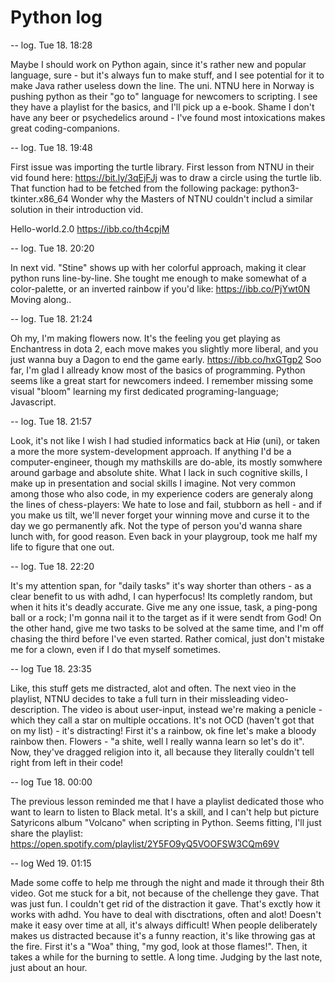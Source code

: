 # Python log
-- log. Tue 18. 18:28

Maybe I should work on Python again, since it's rather new and popular language, sure - but it's always fun to make stuff, and I see potential for it to make Java rather useless down the line. The uni. NTNU here in Norway is pushing python as their "go to" language for newcomers to scripting. I see they have a playlist for the basics, and I'll pick up a e-book. Shame I don't have any beer or psychedelics around - I've found most intoxications makes great coding-companions.

-- log. Tue 18. 19:48

First issue was importing the turtle library. First lesson from NTNU in their vid found here: https://bit.ly/3qEjFJj was to draw a circle using the turtle lib. 
That function had to be fetched from the following package: python3-tkinter.x86_64
Wonder why the Masters of NTNU couldn't includ a similar solution in their introduction vid.

Hello-world.2.0
https://ibb.co/th4cpjM

-- log. Tue 18. 20:20

In next vid. "Stine" shows up with her colorful approach, making it clear python runs line-by-line.
She tought me enough to make somewhat of a color-palette, or an inverted rainbow if you'd like:
https://ibb.co/PjYwt0N Moving along..

-- log. Tue 18. 21:24

Oh my, I'm making flowers now. It's the feeling you get playing as Enchantress in dota 2, each move makes you slightly more liberal, and you just wanna buy a Dagon to end the game early. https://ibb.co/hxGTgp2 Soo far, I'm glad I allready know most of the basics of programming. Python seems like a great start for newcomers indeed. I remember missing some visual "bloom" learning my first dedicated programing-language; Javascript.

-- log. Tue 18. 21:57

Look, it's not like I wish I had studied informatics back at Hiø (uni), or taken a more the more system-development approach. If anything I'd be a computer-engineer, though my mathskills are do-able, its mostly somwhere around garbage and absolute shite. What I lack in such cognitive skills, I make up in presentation and social skills I imagine. Not very common among those who also code, in my experience coders are generaly along the lines of chess-players: We hate to lose and fail, stubborn as hell - and if you make us tilt, we'll never forget your winning move and curse it to the day we go permanently afk. Not the type of person you'd wanna share lunch with, for good reason. Even back in your playgroup, took me half my life to figure that one out.

-- log. Tue 18. 22:20

It's my attention span, for "daily tasks" it's way shorter than others - as a clear benefit to us with adhd, I can hyperfocus! Its completly random, but when it hits it's deadly accurate. Give me any one issue, task, a ping-pong ball or a rock; I'm gonna nail it to the target as if it were sendt from God! On the other hand, give me two tasks to be solved at the same time, and I'm off chasing the third before I've even started. Rather comical, just don't mistake me for a clown, even if I do that myself sometimes. 

-- log Tue 18. 23:35

Like, this stuff gets me distracted, alot and often. The next vieo in the playlist, NTNU decides to take a full turn in their missleading video-description. The video is about user-input, instead we're making a penicle - which they call a star on multiple occations. It's not OCD (haven't got that on my list) - it's distracting! First it's a rainbow, ok fine let's make a bloody rainbow then. Flowers - "a shite, well I really wanna learn so let's do it". Now, they've dragged religion into it, all because they literally couldn't tell right from left in their code! 

-- log Tue 18. 00:00

The previous lesson reminded me that I have a playlist dedicated those who want to learn to listen to Black metal. It's a skill, and I can't help but picture Satyricons album "Volcano" when scripting in Python. Seems fitting, I'll just share the playlist: https://open.spotify.com/playlist/2Y5FO9yQ5VOOFSW3CQm69V 

-- log Wed 19. 01:15

Made some coffe to help me through the night and made it through their 8th video. Got me stuck for a bit, not because of the chellenge they gave. That was just fun. I couldn't get rid of the distraction it gave. That's exctly how it works with adhd. You have to deal with disctrations, often and alot! Doesn't make it easy over time at all, it's always difficult! When people deliberately makes us distracted because it's a funny reaction, it's like throwing gas at the fire. First it's a "Woa" thing, "my god, look at those flames!". Then, it takes a while for the burning to settle. A long time. Judging by the last note, just about an hour.
